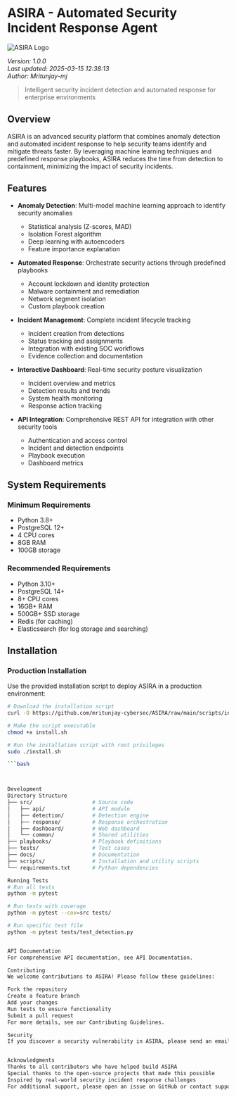 # ASIRA - Automated Security Incident Response Agent

![ASIRA Logo](docs/images/asira_logo.png)

*Version: 1.0.0*  
*Last updated: 2025-03-15 12:38:13*  
*Author: Mritunjay-mj*

> Intelligent security incident detection and automated response for enterprise environments

## Overview

ASIRA is an advanced security platform that combines anomaly detection and automated incident response to help security teams identify and mitigate threats faster. By leveraging machine learning techniques and predefined response playbooks, ASIRA reduces the time from detection to containment, minimizing the impact of security incidents.

## Features

- **Anomaly Detection**: Multi-model machine learning approach to identify security anomalies
  - Statistical analysis (Z-scores, MAD)
  - Isolation Forest algorithm
  - Deep learning with autoencoders
  - Feature importance explanation

- **Automated Response**: Orchestrate security actions through predefined playbooks
  - Account lockdown and identity protection
  - Malware containment and remediation
  - Network segment isolation
  - Custom playbook creation
  
- **Incident Management**: Complete incident lifecycle tracking
  - Incident creation from detections
  - Status tracking and assignments
  - Integration with existing SOC workflows
  - Evidence collection and documentation

- **Interactive Dashboard**: Real-time security posture visualization
  - Incident overview and metrics
  - Detection results and trends
  - System health monitoring
  - Response action tracking

- **API Integration**: Comprehensive REST API for integration with other security tools
  - Authentication and access control
  - Incident and detection endpoints
  - Playbook execution
  - Dashboard metrics

## System Requirements

### Minimum Requirements
- Python 3.8+
- PostgreSQL 12+
- 4 CPU cores
- 8GB RAM
- 100GB storage

### Recommended Requirements
- Python 3.10+
- PostgreSQL 14+
- 8+ CPU cores
- 16GB+ RAM
- 500GB+ SSD storage
- Redis (for caching)
- Elasticsearch (for log storage and searching)

## Installation

### Production Installation

Use the provided installation script to deploy ASIRA in a production environment:

```bash
# Download the installation script
curl -O https://github.com/mritunjay-cybersec/ASIRA/raw/main/scripts/install.sh

# Make the script executable
chmod +x install.sh

# Run the installation script with root privileges
sudo ./install.sh

```bash



Development
Directory Structure
├── src/                   # Source code
│   ├── api/               # API module
│   ├── detection/         # Detection engine
│   ├── response/          # Response orchestration
│   ├── dashboard/         # Web dashboard
│   └── common/            # Shared utilities
├── playbooks/             # Playbook definitions
├── tests/                 # Test cases
├── docs/                  # Documentation
├── scripts/               # Installation and utility scripts
└── requirements.txt       # Python dependencies

Running Tests
# Run all tests
python -m pytest

# Run tests with coverage
python -m pytest --cov=src tests/

# Run specific test file
python -m pytest tests/test_detection.py


API Documentation
For comprehensive API documentation, see API Documentation.

Contributing
We welcome contributions to ASIRA! Please follow these guidelines:

Fork the repository
Create a feature branch
Add your changes
Run tests to ensure functionality
Submit a pull request
For more details, see our Contributing Guidelines.

Security
If you discover a security vulnerability in ASIRA, please send an email to iamrahul823@gmail.com. All security vulnerabilities will be promptly addressed.


Acknowledgments
Thanks to all contributors who have helped build ASIRA
Special thanks to the open-source projects that made this possible
Inspired by real-world security incident response challenges
For additional support, please open an issue on GitHub or contact support@example.com.

